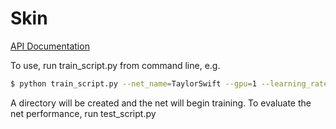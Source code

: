 # Skin

[API Documentation](http://skin.readthedocs.org/en/latest/)

To use, run train_script.py from command line, e.g.

```bash
$ python train_script.py --net_name=TaylorSwift --gpu=1 --learning_rate=0.01
```

A directory will be created and the net will begin training. To evaluate the net performance, run test_script.py
